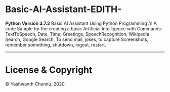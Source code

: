 # Basic-AI-Assistant-EDITH-
**Python Version 3.7.2**
Basic AI Assistant Using Python Programming /n
  A code Sample for the creating a basic Artificial Intelligence with Commands:
    TextToSpeech, Date, Time, Greetings, SpeechRecognition, Wikipedia Search, Google Search, To send mail, jokes, to capture Screenshots, remember something, shutdown, logout, restart.
    
---

# License & Copyright
© Yashwanth Chennu, 2020
